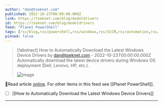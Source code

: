 ```yaml
---
author: "dan@tseknet.com"
published: 2022-10-23T00:00:00.000Z
link: https://tseknet.com/blog/modeldrivers
id: https://tseknet.com/blog/modeldrivers
feed: "Planet PowerShell"
tags: [rss/blog,rss/powershell,rss/windows,rss/SCCM,rss/automation,rss/opensource]
pinned: false
---
```

> [!abstract] How to Automatically Download the Latest Windows Device Drivers by dan@tseknet.com - 2022-10-23T00:00:00.000Z
> Automatically download the latest device drivers during Windows OS deployment (Dell, Lenovo, HP, etc.).
>
> ![image](https://tseknet.com/assets/img/blog/gettingready.jpg)

🔗Read article [online](https://tseknet.com/blog/modeldrivers). For other items in this feed see [[Planet PowerShell]].

- [ ] [[How to Automatically Download the Latest Windows Device Drivers]]
- - -

